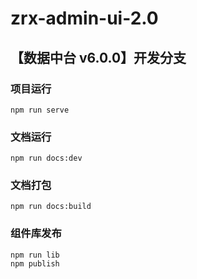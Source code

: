 # zrx-admin-ui-2.0

## 【数据中台 v6.0.0】开发分支

### 项目运行

```dash
npm run serve
```

### 文档运行

```dash
npm run docs:dev
```

### 文档打包

```dash
npm run docs:build
```

### 组件库发布

```dash
npm run lib
npm publish
```
